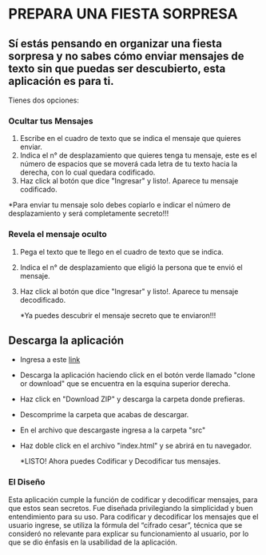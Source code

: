 # PREPARA UNA FIESTA SORPRESA

## Sí estás pensando en organizar una fiesta sorpresa y no sabes cómo enviar mensajes de texto sin que puedas ser descubierto, esta aplicación es para ti.

Tienes dos opciones:

### Ocultar tus Mensajes
1) Escribe en el cuadro de texto que se indica el mensaje que quieres enviar.
2) Indica el n° de desplazamiento que quieres tenga tu mensaje, este es el número de espacios que se moverá cada letra de tu texto hacia la derecha, con lo cual quedara codificado.
3) Haz click al botón que dice "Ingresar" y listo!. Aparece tu mensaje codificado.

  *Para enviar tu mensaje solo debes copiarlo e indicar el número de desplazamiento y será  completamente secreto!!!

### Revela el mensaje oculto
1) Pega el texto que te llego en el cuadro de texto que se indica.
2) Indica el n° de desplazamiento que eligió la persona que te envió el mensaje.
3) Haz click al botón que dice "Ingresar" y listo!. Aparece tu mensaje decodificado.

   *Ya puedes descubrir el mensaje secreto que te enviaron!!!

## Descarga la aplicación
* Ingresa a este [link](https://github.com/VanessaAzocar/scl-2018-05-bc-core-am.git)
* Descarga la aplicación haciendo click en el botón verde llamado "clone or download" que se       encuentra en la esquina superior derecha.
* Haz click en "Download ZIP" y descarga la carpeta donde prefieras.
* Descomprime la carpeta que acabas de descargar.
* En el archivo que descargaste ingresa a la carpeta "src"
* Haz doble click en el archivo "index.html" y se abrirá en tu navegador.
  
  *LISTO! Ahora puedes Codificar y Decodificar tus mensajes. 
 
### El Diseño
Esta aplicación cumple la función de codificar y  decodificar mensajes, para que estos sean secretos. Fue diseñada privilegiando la simplicidad y buen entendimiento para su uso. Para codificar y decodificar los mensajes que el usuario ingrese, se utiliza la fórmula del “cifrado cesar”, técnica que se consideró no relevante para explicar su funcionamiento al usuario, por lo que se dio énfasis en la usabilidad de la aplicación.



